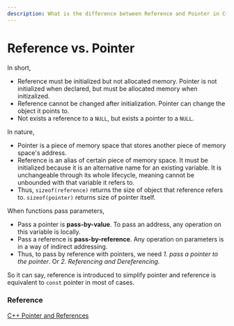 ```yaml
---
description: What is the difference between Reference and Pointer in C++?
---
```


# Reference vs. Pointer

In short,

* Reference must be initialized but not allocated memory. Pointer is not initialized when declared, but must be allocated memory when initizalized.
* Reference cannot be changed after initialization. Pointer can change the object it points to.
* Not exists a reference to a `NULL`, but exists a pointer to a `NULL`.

In nature,

* Pointer is a piece of memory space that stores another piece of memory space's address.
* Reference is an alias of certain piece of memory space. It must be initialized because it is an alternative name for an existing variable. It is unchangeable through its whole lifecycle, meaning cannot be unbounded with that variable it refers to.
* Thus, `sizeof(reference)` returns the size of object that reference refers to. `sizeof(pointer)` returns size of pointer itself.

When functions pass parameters,

* Pass a pointer is **pass-by-value**. To pass an address, any operation on this variable is locally.
* Pass a reference is **pass-by-reference**. Any operation on parameters is in a way of indirect addressing.
* Thus, to pass by reference with pointers, we need _1. pass a pointer to the pointer_. Or _2. Referencing and Dereferencing._

So it can say, reference is introduced to simplify pointer and reference is equivalent to `const` pointer in most of cases.

### Reference

[C++ Pointer and References](https://www3.ntu.edu.sg/home/ehchua/programming/cpp/cp4\_PointerReference.html)

